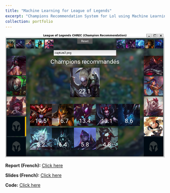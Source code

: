 ```yaml
---
title: "Machine Learning for League of Legends"
excerpt: "Champions Recommendation System for Lol using Machine Learning"
collection: portfolio
---
```


<p><img src="https://github.com/FelixDou/FelixDou.github.io/raw/0ef0596845177c30eb3c3428a1bdd68ccf1495e1/images/chrec8.PNG" alt="Lol" style="max-width: 100%; height: auto;"></p>

**Report (French):** [Click here](files/Rapport_Projet.pdf)

**Slides (French):** [Click here](files/final_pres.pdf)

**Code:** [Click here](https://github.com/VincentEnOptionRV/LoL_ML)
